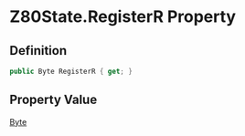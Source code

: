 # Z80State.RegisterR Property
## Definition

```c#
public Byte RegisterR { get; }
```

## Property Value

[Byte](https://learn.microsoft.com/en-gb/dotnet/api/System.Byte)
